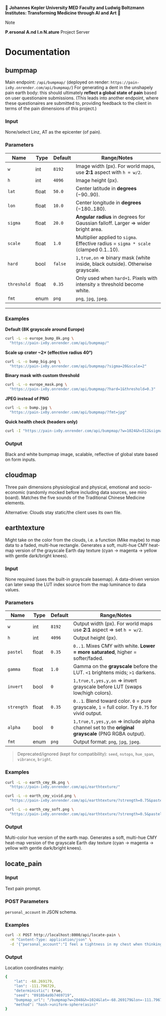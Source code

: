 🥐 **Johannes Kepler University MED Faculty and Ludwig Boltzmann Institutes: Transforming Medicine through AI and Art** 🥐

> [!NOTE]  
> **P.ersonal A.nd I.n N.ature** Project Server 

# Documentation

## bumpmap

Main endpoint: `/api/bumpmap/` (deployed on render: `https://pain-ix0y.onrender.com/api/bumpmap/`) For generating a dent in the unshapely pain earth body: this should ultimately **reflect a global state of pain** based on user questionaire submissions. (This leads into another endpoint, where these questionaires are submitted to, providing feedback to the client in terms of the pain dimensions of this project.)

### Input

None/select Linz, AT as the epicenter (of pain).

### Parameters

| Name        | Type  | Default | Range/Notes                                                                 |
|-------------|-------|---------|------------------------------------------------------------------------------|
| `w`         | int   | `8192`  | Image width (px). For world maps, use **2:1** aspect with `h = w/2`.        |
| `h`         | int   | `4096`  | Image height (px).                                                          |
| `lat`       | float | `50.0`  | Center latitude in **degrees** (−90..90).                                   |
| `lon`       | float | `10.0`  | Center longitude in **degrees** (−180..180).                                 |
| `sigma`     | float | `20.0`  | **Angular radius** in degrees for Gaussian falloff. Larger ⇒ wider bright area. |
| `scale`     | float | `1.0`   | Multiplier applied to `sigma`. Effective radius = `sigma * scale` (clamped 0.1..10). |
| `hard`      | bool  | `false` | `1,true,on` ⇒ binary mask (white inside, black outside). Otherwise grayscale. |
| `threshold` | float | `0.35`  | Only used when `hard=1`. Pixels with intensity ≥ threshold become white.     |
| `fmt`       | enum  | `png`   | `png`, `jpg`, `jpeg`.                                                        |

---

### Examples

**Default (8K grayscale around Europe)**
```bash
curl -L -o europe_bump_8k.png \
  "https://pain-ix0y.onrender.com/api/bumpmap/"
```

**Scale up crater ~2× (effective radius 40°)**
```bash
curl -L -o bump_big.png \
  "https://pain-ix0y.onrender.com/api/bumpmap/?sigma=20&scale=2"
```

**Binary mask with custom threshold**
```bash
curl -L -o europe_mask.png \
  "https://pain-ix0y.onrender.com/api/bumpmap/?hard=1&threshold=0.3"
```

**JPEG instead of PNG**
```bash
curl -L -o bump.jpg \
  "https://pain-ix0y.onrender.com/api/bumpmap/?fmt=jpg"
```

**Quick health check (headers only)**
```bash
curl -I "https://pain-ix0y.onrender.com/api/bumpmap/?w=1024&h=512&sigma=20"
```

### Output

Black and white bumpmap image, scalable, reflective of global state based on form inputs.


## cloudmap

Three pain dimensions physiological and physical, emotional and socio-economic (randomly mocked before including data sources, see miro board). Matches the five sounds of the Traditional Chinese Medicine elements.

Alternative: Clouds stay static/the client uses its own file.


## earthtexture

Might take on the color from the clouds, i.e. a function (Mike maybe) to map data to a faded, multi-hue rectangle. Generates a soft, multi-hue CMY heat-map version of the grayscale Earth day texture (cyan → magenta → yellow with gentle dark/bright knees).

### Input

None required (uses the built-in grayscale basemap). A data-driven version can later swap the LUT index source from the map luminance to data values.

### Parameters

| Name       | Type   | Default | Range/Notes                                                                                          |
|------------|--------|---------|--------------------------------------------------------------------------------------------------------|
| `w`        | int    | `8192`  | Output width (px). For world maps use **2:1** aspect ⇒ set `h = w/2`.                                 |
| `h`        | int    | `4096`  | Output height (px).                                                                                    |
| `pastel`   | float  | `0.35`  | `0..1`. Mixes CMY with white. **Lower = more saturated**, higher = softer/faded.                      |
| `gamma`    | float  | `1.0`   | Gamma on the **grayscale** before the LUT. `<1` brightens mids; `>1` darkens.                         |
| `invert`   | bool   | `0`     | `1,true,t,yes,y,on` ⇒ invert grayscale before LUT (swaps low/high colors).                            |
| `strength` | float  | `0.35`  | `0..1`. Blend toward color. `0` = pure grayscale, `1` = full color. Try `0.75` for vivid output.      |
| `alpha`    | bool   | `0`     | `1,true,t,yes,y,on` ⇒ include alpha channel set to the **original grayscale** (PNG RGBA output).      |
| `fmt`      | enum   | `png`   | Output format: `png`, `jpg`, `jpeg`.                                                                   |

> Deprecated/ignored (kept for compatibility): `seed`, `nstops`, `hue_span`, `vibrance`, `bright`.

### Examples

```bash
curl -L -o earth_cmy_8k.png \
  "https://pain-ix0y.onrender.com/api/earthtexture/"
```

```bash
curl -L -o earth_cmy_vivid.png \
  "https://pain-ix0y.onrender.com/api/earthtexture/?strength=0.75&pastel=0.2"
```

```bash
curl -L -o earth_cmy_soft.png \
  "https://pain-ix0y.onrender.com/api/earthtexture/?strength=0.5&pastel=0.5"
```

### Output

Multi-color hue version of the earth map. Generates a soft, multi-hue CMY heat-map version of the grayscale Earth day texture (cyan → magenta → yellow with gentle dark/bright knees).


## locate_pain

### Input

Text pain prompt.

### POST Parameters

`personal_account` in JSON schema.

### Examples

```bash
curl -X POST http://localhost:8000/api/locate-pain \
  -H "Content-Type: application/json" \
  -d '{"personal_account":"I feel a tightness in my chest when thinking about wildfires."}'
```

### Output

Location coordinates mainly:

```bash
{
    "lat": -68.269179, 
    "lon": -111.796729, 
    "deterministic": true, 
    "seed": "0918b4a9b7469719", 
    "bumpmap_url": "/bumpmap?w=2048&h=1024&lat=-68.269179&lon=-111.796729&sigma=20", 
    "method": "hash->uniform-sphere(asin)"
}
```